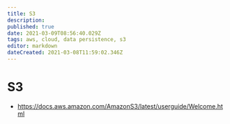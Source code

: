 ```yaml
---
title: S3
description: 
published: true
date: 2021-03-09T08:56:40.029Z
tags: aws, cloud, data persistence, s3
editor: markdown
dateCreated: 2021-03-08T11:59:02.346Z
---
```


# S3
- https://docs.aws.amazon.com/AmazonS3/latest/userguide/Welcome.html